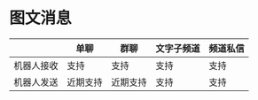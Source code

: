 # 图文消息

|  | **单聊** | **群聊** | **文字子频道** | **频道私信** |
| --- | --- | --- | --- | --- |
| 机器人接收 | 支持 | 支持 | 支持 | 支持 |
| 机器人发送 | 近期支持 | 近期支持 | 支持 | 支持 |
